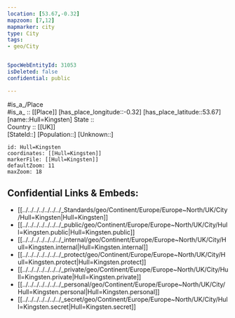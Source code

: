 ```yaml
---
location: [53.67,-0.32] 
mapzoom: [7,12] 
mapmarker: city 
type: City
tags:
- geo/City


SpocWebEntityId: 31053
isDeleted: false
confidential: public

---
```

#is_a_/Place  
#is_a_ :: [[Place]] 
[has_place_longitude::-0.32] 
[has_place_latitude::53.67] 
[name::Hull=Kingsten] 
State ::  
Country :: [[UK]]  
[StateId::] 
[Population::] 
[Unknown::] 


```leaflet
id: Hull=Kingsten
coordinates: [[Hull=Kingsten]] 
markerFile: [[Hull=Kingsten]] 
defaultZoom: 11 
maxZoom: 18
```


## Confidential Links & Embeds: 
- [[../../../../../../../_Standards/geo/Continent/Europe/Europe~North/UK/City/Hull=Kingsten|Hull=Kingsten]] 
- [[../../../../../../../_public/geo/Continent/Europe/Europe~North/UK/City/Hull=Kingsten.public|Hull=Kingsten.public]] 
- [[../../../../../../../_internal/geo/Continent/Europe/Europe~North/UK/City/Hull=Kingsten.internal|Hull=Kingsten.internal]] 
- [[../../../../../../../_protect/geo/Continent/Europe/Europe~North/UK/City/Hull=Kingsten.protect|Hull=Kingsten.protect]] 
- [[../../../../../../../_private/geo/Continent/Europe/Europe~North/UK/City/Hull=Kingsten.private|Hull=Kingsten.private]] 
- [[../../../../../../../_personal/geo/Continent/Europe/Europe~North/UK/City/Hull=Kingsten.personal|Hull=Kingsten.personal]] 
- [[../../../../../../../_secret/geo/Continent/Europe/Europe~North/UK/City/Hull=Kingsten.secret|Hull=Kingsten.secret]] 
